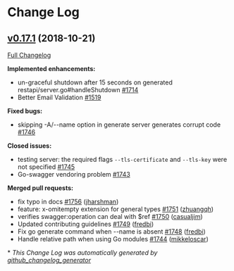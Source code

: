 # Change Log

## [v0.17.1](https://github.com/thetreep/go-swagger/tree/v0.17.1) (2018-10-21)
[Full Changelog](https://github.com/thetreep/go-swagger/compare/v0.17.0...v0.17.1)

**Implemented enhancements:**

- un-graceful shutdown after 15 seconds on generated restapi/server.go\#handleShutdown [\#1714](https://github.com/thetreep/go-swagger/issues/1714)
- Better Email Validation [\#1519](https://github.com/thetreep/go-swagger/issues/1519)

**Fixed bugs:**

- skipping -A/--name option in generate server generates corrupt code [\#1746](https://github.com/thetreep/go-swagger/issues/1746)

**Closed issues:**

- testing server: the required flags `--tls-certificate` and `--tls-key` were not specified [\#1745](https://github.com/thetreep/go-swagger/issues/1745)
- Go-swagger vendoring problem [\#1743](https://github.com/thetreep/go-swagger/issues/1743)

**Merged pull requests:**

- fix typo in docs [\#1756](https://github.com/thetreep/go-swagger/pull/1756) ([jharshman](https://github.com/jharshman))
- feature: x-omitempty extension for general types [\#1751](https://github.com/thetreep/go-swagger/pull/1751) ([zhuangqh](https://github.com/zhuangqh))
- verifies swagger:operation can deal with $ref [\#1750](https://github.com/thetreep/go-swagger/pull/1750) ([casualjim](https://github.com/casualjim))
- Updated contributing guidelines [\#1749](https://github.com/thetreep/go-swagger/pull/1749) ([fredbi](https://github.com/fredbi))
- Fix go generate command when --name is absent [\#1748](https://github.com/thetreep/go-swagger/pull/1748) ([fredbi](https://github.com/fredbi))
- Handle relative path when using Go modules [\#1744](https://github.com/thetreep/go-swagger/pull/1744) ([mikkeloscar](https://github.com/mikkeloscar))


\* *This Change Log was automatically generated by [github_changelog_generator](https://github.com/skywinder/Github-Changelog-Generator)*
